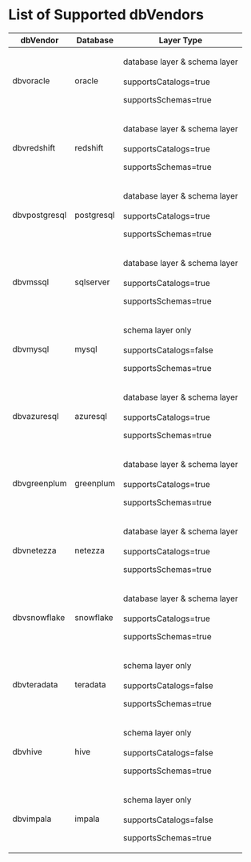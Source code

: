 # List of Supported dbVendors

| dbVendor      | Database   | Layer Type                                                                                        |
| ------------- | ---------- | ------------------------------------------------------------------------------------------------- |
| dbvoracle     | oracle     | <p>database layer &#x26; schema layer<br><br>supportsCatalogs=true</p><p>supportsSchemas=true</p> |
| dbvredshift   | redshift   | <p>database layer &#x26; schema layer<br><br>supportsCatalogs=true</p><p>supportsSchemas=true</p> |
| dbvpostgresql | postgresql | <p>database layer &#x26; schema layer<br><br>supportsCatalogs=true</p><p>supportsSchemas=true</p> |
| dbvmssql      | sqlserver  | <p>database layer &#x26; schema layer<br><br>supportsCatalogs=true</p><p>supportsSchemas=true</p> |
| dbvmysql      | mysql      | <p>schema layer only<br><br>supportsCatalogs=false</p><p>supportsSchemas=true</p>                 |
| dbvazuresql   | azuresql   | <p>database layer &#x26; schema layer<br><br>supportsCatalogs=true</p><p>supportsSchemas=true</p> |
| dbvgreenplum  | greenplum  | <p>database layer &#x26; schema layer<br><br>supportsCatalogs=true</p><p>supportsSchemas=true</p> |
| dbvnetezza    | netezza    | <p>database layer &#x26; schema layer<br><br>supportsCatalogs=true</p><p>supportsSchemas=true</p> |
| dbvsnowflake  | snowflake  | <p>database layer &#x26; schema layer<br><br>supportsCatalogs=true</p><p>supportsSchemas=true</p> |
| dbvteradata   | teradata   | <p>schema layer only<br><br>supportsCatalogs=false</p><p>supportsSchemas=true</p>                 |
| dbvhive       | hive       | <p>schema layer only<br><br>supportsCatalogs=false</p><p>supportsSchemas=true</p>                 |
| dbvimpala     | impala     | <p>schema layer only<br><br>supportsCatalogs=false</p><p>supportsSchemas=true</p>                 |
